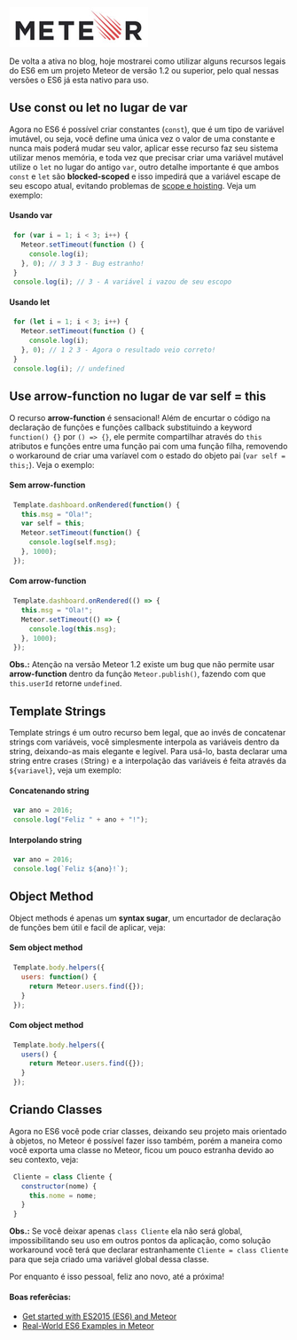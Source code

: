 ![Brincando de ES6 no Meteor](../images/meteor-logo.jpg "Brincando de ES6 no Meteor")

De volta a ativa no blog, hoje mostrarei como utilizar alguns recursos legais do ES6 em um projeto Meteor de versão 1.2 ou superior, pelo qual nessas versões o ES6 já esta nativo para uso.

## Use const ou let no lugar de var

Agora no ES6 é possível criar constantes (`const`), que é um tipo de variável imutável, ou seja, você define uma única vez o valor de uma constante e nunca mais poderá mudar seu valor, aplicar esse recurso faz seu sistema utilizar menos memória, e toda vez que precisar criar uma variável mutável utilize o `let` no lugar do antigo `var`, outro detalhe importante é que ambos `const` e `let` são **blocked-scoped** e isso impedirá que a variável escape de seu escopo atual, evitando problemas de [scope e hoisting](http://www.sitepoint.com/demystifying-javascript-variable-scope-hoisting/). Veja um exemplo:

#### Usando var

``` javascript
 for (var i = 1; i < 3; i++) {
   Meteor.setTimeout(function () {
     console.log(i);
   }, 0); // 3 3 3 - Bug estranho!
 }
 console.log(i); // 3 - A variável i vazou de seu escopo
``` 

#### Usando let

``` javascript
 for (let i = 1; i < 3; i++) {
   Meteor.setTimeout(function () {
     console.log(i);
   }, 0); // 1 2 3 - Agora o resultado veio correto!
 }
 console.log(i); // undefined
``` 

## Use arrow-function no lugar de var self = this

O recurso **arrow-function** é sensacional! Além de encurtar o código na declaração de funções e funções callback substituindo a keyword `function() {}` por `() => {}`, ele permite compartilhar através do `this` atributos e funções entre uma função pai com uma função filha, removendo o workaround de criar uma varíavel com o estado do objeto pai (`var self = this;`). Veja o exemplo:

#### Sem arrow-function

``` javascript
 Template.dashboard.onRendered(function() {
   this.msg = "Ola!";
   var self = this;
   Meteor.setTimeout(function() {
     console.log(self.msg);
   }, 1000);
 });
``` 

#### Com arrow-function

``` javascript
 Template.dashboard.onRendered(() => {
   this.msg = "Ola!";
   Meteor.setTimeout(() => {
     console.log(this.msg);
   }, 1000);
 });
``` 

**Obs.:** Atenção na versão Meteor 1.2 existe um bug que não permite usar **arrow-function** dentro da função `Meteor.publish()`, fazendo com que `this.userId` retorne `undefined`.

## Template Strings

Template strings é um outro recurso bem legal, que ao invés de concatenar strings com variáveis, você simplesmente interpola as variáveis dentro da string, deixando-as mais elegante e legível. Para usá-lo, basta declarar uma string entre crases `(`String`)` e a interpolação das variáveis é feita através da `${variavel}`, veja um exemplo:

#### Concatenando string

``` javascript
 var ano = 2016;
 console.log("Feliz " + ano + "!");
``` 

#### Interpolando string

``` javascript
 var ano = 2016;
 console.log(`Feliz ${ano}!`);
``` 

## Object Method

Object methods é apenas um **syntax sugar**, um encurtador de declaração de funções bem útil e facil de aplicar, veja:

#### Sem object method

``` javascript
 Template.body.helpers({
   users: function() {
     return Meteor.users.find({});
   }
 });
``` 

#### Com object method

``` javascript
 Template.body.helpers({
   users() {
     return Meteor.users.find({});
   }
 });
``` 

## Criando Classes

Agora no ES6 você pode criar classes, deixando seu projeto mais orientado à objetos, no Meteor é possível fazer isso também, porém a maneira como você exporta uma classe no Meteor, ficou um pouco estranha devido ao seu contexto, veja:

``` javascript
 Cliente = class Cliente {
   constructor(nome) {
     this.nome = nome;
   }
 }
``` 

**Obs.:** Se você deixar apenas `class Cliente` ela não será global, impossibilitando seu uso em outros pontos da aplicação, como solução workaround você terá que declarar estranhamente `Cliente = class Cliente` para que seja criado uma variável global dessa classe.

Por enquanto é isso pessoal, feliz ano novo, até a próxima!

#### Boas referêcias:

*   [Get started with ES2015 (ES6) and Meteor](http://info.meteor.com/blog/es2015-get-started)
*   [Real-World ES6 Examples in Meteor](https://medium.com/@dferber90/real-world-es6-examples-in-meteor-a834c6073daa)
